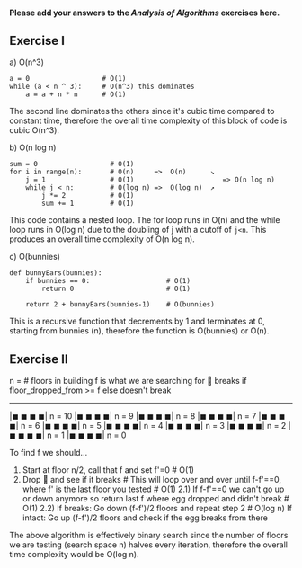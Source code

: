 #### Please add your answers to the ***Analysis of  Algorithms*** exercises here.

## Exercise I

a) O(n^3)
~~~
a = 0                  # O(1)
while (a < n ^ 3):     # O(n^3) this dominates
    a = a + n * n      # O(1)
~~~
The second line dominates the others since it's cubic time compared to constant time, therefore the overall time complexity of this block of code is cubic O(n^3).

b) O(n log n)
~~~
sum = 0                  # O(1)     
for i in range(n):       # O(n)     =>  O(n)      ↘
    j = 1                # O(1)                      => O(n log n)
    while j < n:         # O(log n) =>  O(log n)  ↗
        j *= 2           # O(1)
        sum += 1         # O(1)
~~~
This code contains a nested loop. The for loop runs in O(n) and the while loop runs in O(log n) due to the doubling of j with a cutoff of `j<n`. This produces an overall time complexity of O(n log n).

c) O(bunnies)
~~~
def bunnyEars(bunnies):
    if bunnies == 0:                   # O(1)
        return 0                       # O(1)

    return 2 + bunnyEars(bunnies-1)    # O(bunnies)
~~~
This is a recursive function that decrements by 1 and terminates at 0, starting from bunnies (n), therefore the function is O(bunnies) or O(n).

## Exercise II

n = # floors in building
f is what we are searching for
🥚 breaks if floor_dropped_from >= f else doesn't break
_________
|◼ ◼ ◼ ◼| n = 10
|◼ ◼ ◼ ◼| n = 9
|◼ ◼ ◼ ◼| n = 8
|◼ ◼ ◼ ◼| n = 7
|◼ ◼ ◼ ◼| n = 6
|◼ ◼ ◼ ◼| n = 5 
|◼ ◼ ◼ ◼| n = 4
|◼ ◼ ◼ ◼| n = 3
|◼ ◼ ◼ ◼| n = 2
|◼ ◼ ◼ ◼| n = 1
|◼ ◼ ◼ ◼| n = 0

To find f we should...
1) Start at floor n/2, call that f and set f'=0                                                                           # O(1)
2) Drop 🥚 and see if it breaks     # This will loop over and over until f-f'==0, where f' is the last floor you tested   # O(1)
    2.1) If f-f'==0 we can't go up or down anymore so return last f where egg dropped and didn't break                    # O(1)
    2.2) If breaks: Go down (f-f')/2 floors and repeat step 2                                                             # O(log n)
         If intact: Go up (f-f')/2 floors and check if the egg breaks from there

The above algorithm is effectively binary search since the number of floors we are testing (search space n) halves every iteration, therefore the overall time complexity would be O(log n).